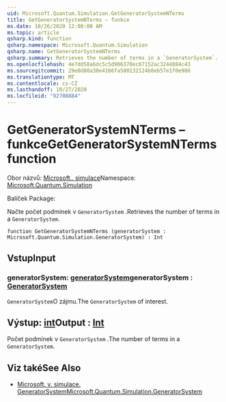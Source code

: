 ```yaml
---
uid: Microsoft.Quantum.Simulation.GetGeneratorSystemNTerms
title: GetGeneratorSystemNTerms – funkce
ms.date: 10/26/2020 12:00:00 AM
ms.topic: article
qsharp.kind: function
qsharp.namespace: Microsoft.Quantum.Simulation
qsharp.name: GetGeneratorSystemNTerms
qsharp.summary: Retrieves the number of terms in a `GeneratorSystem`.
ms.openlocfilehash: 4e7dd58a6dc5c5d906370ec87152ac3244884c43
ms.sourcegitcommit: 29e0d88a30e4166fa580132124b0eb57e1f0e986
ms.translationtype: MT
ms.contentlocale: cs-CZ
ms.lasthandoff: 10/27/2020
ms.locfileid: "92708884"
---
```

# <a name="getgeneratorsystemnterms-function"></a><span data-ttu-id="64565-102">GetGeneratorSystemNTerms – funkce</span><span class="sxs-lookup"><span data-stu-id="64565-102">GetGeneratorSystemNTerms function</span></span>

<span data-ttu-id="64565-103">Obor názvů: [Microsoft.. simulace](xref:Microsoft.Quantum.Simulation)</span><span class="sxs-lookup"><span data-stu-id="64565-103">Namespace: [Microsoft.Quantum.Simulation](xref:Microsoft.Quantum.Simulation)</span></span>

<span data-ttu-id="64565-104">Balíček [](https://nuget.org/packages/)</span><span class="sxs-lookup"><span data-stu-id="64565-104">Package: [](https://nuget.org/packages/)</span></span>


<span data-ttu-id="64565-105">Načte počet podmínek v `GeneratorSystem` .</span><span class="sxs-lookup"><span data-stu-id="64565-105">Retrieves the number of terms in a `GeneratorSystem`.</span></span>

```qsharp
function GetGeneratorSystemNTerms (generatorSystem : Microsoft.Quantum.Simulation.GeneratorSystem) : Int
```


## <a name="input"></a><span data-ttu-id="64565-106">Vstup</span><span class="sxs-lookup"><span data-stu-id="64565-106">Input</span></span>

### <a name="generatorsystem--generatorsystem"></a><span data-ttu-id="64565-107">generatorSystem: [generatorSystem](xref:Microsoft.Quantum.Simulation.GeneratorSystem)</span><span class="sxs-lookup"><span data-stu-id="64565-107">generatorSystem : [GeneratorSystem](xref:Microsoft.Quantum.Simulation.GeneratorSystem)</span></span>

<span data-ttu-id="64565-108">`GeneratorSystem`O zájmu.</span><span class="sxs-lookup"><span data-stu-id="64565-108">The `GeneratorSystem` of interest.</span></span>



## <a name="output--int"></a><span data-ttu-id="64565-109">Výstup: [int](xref:microsoft.quantum.lang-ref.int)</span><span class="sxs-lookup"><span data-stu-id="64565-109">Output : [Int](xref:microsoft.quantum.lang-ref.int)</span></span>

<span data-ttu-id="64565-110">Počet podmínek v `GeneratorSystem` .</span><span class="sxs-lookup"><span data-stu-id="64565-110">The number of terms in a `GeneratorSystem`.</span></span>

## <a name="see-also"></a><span data-ttu-id="64565-111">Viz také</span><span class="sxs-lookup"><span data-stu-id="64565-111">See Also</span></span>

- [<span data-ttu-id="64565-112">Microsoft. v. simulace. GeneratorSystem</span><span class="sxs-lookup"><span data-stu-id="64565-112">Microsoft.Quantum.Simulation.GeneratorSystem</span></span>](xref:Microsoft.Quantum.Simulation.GeneratorSystem)